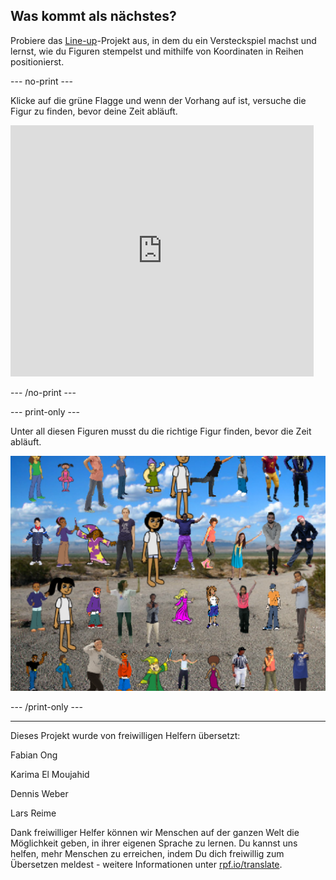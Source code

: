## Was kommt als nächstes?

Probiere das [Line-up](https://projects.raspberrypi.org/de-DE/projects/lineup?utm_source=pathway&utm_medium=whatnext&utm_campaign=projects)-Projekt aus, in dem du ein Versteckspiel machst und lernst, wie du Figuren stempelst und mithilfe von Koordinaten in Reihen positionierst.

--- no-print ---

Klicke auf die grüne Flagge und wenn der Vorhang auf ist, versuche die Figur zu finden, bevor deine Zeit abläuft.

<div class="scratch-preview">
  <iframe allowtransparency="true" width="485" height="402" src="https://scratch.mit.edu/projects/embed/259020474/?autostart=false" frameborder="0" scrolling="no"></iframe>
</div>

--- /no-print ---

--- print-only ---

Unter all diesen Figuren musst du die richtige Figur finden, bevor die Zeit abläuft.

![Vorschau](images/lineup-showcase.png)

--- /print-only ---


***
Dieses Projekt wurde von freiwilligen Helfern übersetzt:

Fabian Ong

Karima El Moujahid

Dennis Weber

Lars Reime

Dank freiwilliger Helfer können wir Menschen auf der ganzen Welt die Möglichkeit geben, in ihrer eigenen Sprache zu lernen. Du kannst uns helfen, mehr Menschen zu erreichen, indem Du dich freiwillig zum Übersetzen meldest - weitere Informationen unter [rpf.io/translate](https://rpf.io/translate).